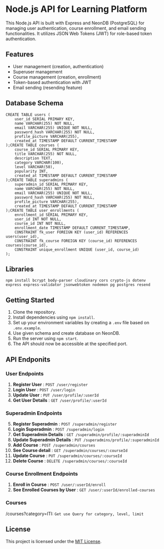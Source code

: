 # Node.js API for Learning Platform

This Node.js API is built with Express and NeonDB (PostgreSQL) for managing user authentication, course enrollment, and email sending functionalities. It utilizes JSON Web Tokens (JWT) for role-based token authentication.

## Features

* User management (creation, authentication)
* Superuser management
* Course management (creation, enrollment)
* Token-based authentication with JWT
* Email sending (resending feature)

## Database Schema

```
CREATE TABLE users (
    user_id SERIAL PRIMARY KEY,
    name VARCHAR(255) NOT NULL,
    email VARCHAR(255) UNIQUE NOT NULL,
    password_hash VARCHAR(255) NOT NULL,
    profile_picture VARCHAR(255),
    created_at TIMESTAMP DEFAULT CURRENT_TIMESTAMP
);CREATE TABLE courses (
    course_id SERIAL PRIMARY KEY,
    title VARCHAR(255) NOT NULL,
    description TEXT,
    category VARCHAR(100),
    level VARCHAR(50),
    popularity INT,
    created_at TIMESTAMP DEFAULT CURRENT_TIMESTAMP
);CREATE TABLE superadmins (
    superadmin_id SERIAL PRIMARY KEY,
    name VARCHAR(255) NOT NULL,
    email VARCHAR(255) UNIQUE NOT NULL,
    password_hash VARCHAR(255) NOT NULL,
    profile_picture VARCHAR(255),
    created_at TIMESTAMP DEFAULT CURRENT_TIMESTAMP
);CREATE TABLE user_enrollments (
    enrollment_id SERIAL PRIMARY KEY,
    user_id INT NOT NULL,
    course_id INT NOT NULL,
    enrollment_date TIMESTAMP DEFAULT CURRENT_TIMESTAMP,
    CONSTRAINT fk_user FOREIGN KEY (user_id) REFERENCES users(user_id),
    CONSTRAINT fk_course FOREIGN KEY (course_id) REFERENCES courses(course_id),
    CONSTRAINT unique_enrollment UNIQUE (user_id, course_id)
);
```


## Libraries

`npm install bcrypt body-parser cloudinary cors crypto-js dotenv express express-validator jsonwebtoken nodemon pg postgres resend `


## Getting Started

1. Clone the repository.
2. Install dependencies using `npm install`.
3. Set up your environment variables by creating a `.env` file based on `.env.example`.
4. Use given schema and create database on NeonDB.
5. Run the server using `npm start`.
6. The API should now be accessible at the specified port.

## API Endponits

### User Endpoints

1. **Register User** : `POST /user/register`
2. **Login User** : `POST /user/login`
3. **Update User** : `PUT /user/profile/:userId`
4. **Get User Details** : `GET /user/profile/:userId`

### Superadmin Endpoints

5. **Register Superadmin** : `POST /superadmin/register`
6. **Login Superadmin** : `POST /superadmin/login`
7. **Get Superadmin Details** : `GET /superadmin/profile/:superadminId`
8. **Update Superadmin Details** : `PUT /superadmins/profile/:superadminId`
9. **Add Course** : `POST /superadmin/courses`
10. **See Course detail** : `GET /superadmin/courses/:courseId`
11. **Update Course** : `PUT /superadmin/courses/:courseId`
12. **Delete Course** : `DELETE /superadmin/courses/:courseId`

### Course Enrollment Endpoints

1. **Enroll in Course** : `POST /user/:userId/enroll`
2. **See Enrolled Courses by User** : `GET /user/:userId/enrolled-courses`

### Courses

/courses?category=ITI: `Get use Query for category, level, limit`

## License

This project is licensed under the [MIT License]().
